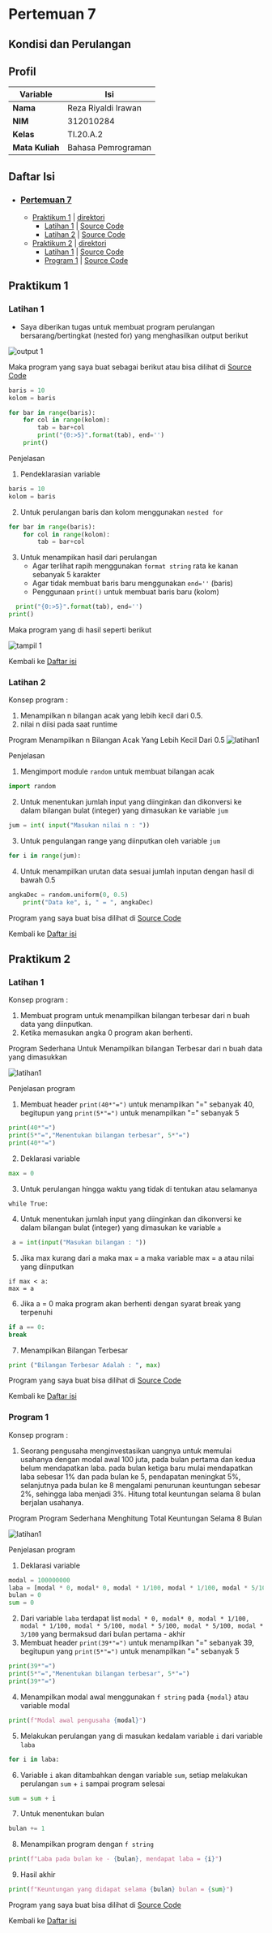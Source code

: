 # Pertemuan 7
## Kondisi dan Perulangan

## Profil
| Variable | Isi |
| -------- | --- |
| **Nama** | Reza Riyaldi Irawan |
| **NIM** | 312010284 |
| **Kelas** | TI.20.A.2 |
| **Mata Kuliah** | Bahasa Pemrograman |

## Daftar Isi
* ### [Pertemuan 7](https://github.com/RezaRiyaldi/Pertemuan7#pertemuan-7)
    * [Praktikum 1](https://github.com/RezaRiyaldi/Pertemuan7#praktikum-1) | [direktori](https://github.com/RezaRiyaldi/Pertemuan7/tree/master/Praktikum%201)
        - [Latihan 1](https://github.com/RezaRiyaldi/Pertemuan7#latihan-1) | [Source Code](https://github.com/RezaRiyaldi/Pertemuan7/blob/master/Praktikum%201/Latihan1.py)
        - [Latihan 2](https://github.com/RezaRiyaldi/Pertemuan7#latihan-2) | [Source Code](https://github.com/RezaRiyaldi/Pertemuan7/blob/master/Praktikum%201/Latihan2.py)
    * [Praktikum 2](https://github.com/RezaRiyaldi/Pertemuan7#praktikum-2) | [direktori](https://github.com/RezaRiyaldi/Pertemuan7/tree/master/Praktikum%202)
        - [Latihan 1](https://github.com/RezaRiyaldi/Pertemuan7#latihan-1-1) | [Source Code](https://github.com/RezaRiyaldi/Pertemuan7/blob/master/Praktikum%202/latihan1.py)
        - [Program 1](https://github.com/RezaRiyaldi/Pertemuan7#program-1) | [Source Code](https://github.com/RezaRiyaldi/Pertemuan7/blob/master/Praktikum%202/program1.py)

## Praktikum 1
### Latihan 1 
* Saya diberikan tugas untuk membuat program perulangan bersarang/bertingkat (nested for) yang menghasilkan output berikut

![output 1](https://github.com/RezaRiyaldi/Pertemuan7/blob/master/Praktikum%201/gambar/tugas%201.PNG)

Maka program yang saya buat sebagai berikut atau bisa dilihat di [Source Code](https://github.com/RezaRiyaldi/Pertemuan7/blob/master/Praktikum%201/Latihan1.py)

```python
baris = 10
kolom = baris

for bar in range(baris):
    for col in range(kolom):
        tab = bar+col
        print("{0:>5}".format(tab), end='')
    print()
```

Penjelasan

1. Pendeklarasian variable
```python
baris = 10
kolom = baris
```

2. Untuk perulangan baris dan kolom menggunakan `nested for`
```python
for bar in range(baris):
    for col in range(kolom):
        tab = bar+col        
```
3. Untuk menampikan hasil dari perulangan
     * Agar terlihat rapih menggunakan `format string` rata ke kanan sebanyak 5 karakter
     * Agar tidak membuat baris baru menggunakan `end=''` (baris)
     * Penggunaan `print()` untuk membuat baris baru (kolom)
```python
  print("{0:>5}".format(tab), end='')
print()    
```

Maka program yang di hasil seperti berikut

![tampil 1](https://github.com/RezaRiyaldi/Pertemuan7/blob/master/Praktikum%201/gambar/tampil%201.PNG)

Kembali ke [Daftar isi](https://github.com/RezaRiyaldi/Pertemuan7#daftar-isi)

### Latihan 2

Konsep program :
1. Menampilkan n bilangan acak yang lebih kecil dari 0.5.
2. nilai n diisi pada saat runtime

Program Menampilkan n Bilangan Acak Yang Lebih Kecil Dari 0.5
![latihan1](https://github.com/RezaRiyaldi/Pertemuan7/blob/master/Praktikum%202/gambar/latihan2.png)

Penjelasan

1. Mengimport module `random` untuk membuat bilangan acak
```python
import random
```

2. Untuk menentukan jumlah input yang diinginkan dan dikonversi ke dalam bilangan bulat (integer) yang dimasukan ke variable `jum`
```python
jum = int( input("Masukan nilai n : "))
```

3. Untuk pengulangan range yang diinputkan oleh variable `jum`
```python
for i in range(jum):
```

4. Untuk menampilkan urutan data sesuai jumlah inputan dengan hasil di bawah 0.5
```python
angkaDec = random.uniform(0, 0.5)
    print("Data ke", i, " = ", angkaDec)
```
Program yang saya buat bisa dilihat di [Source Code](https://github.com/RezaRiyaldi/Pertemuan7/blob/master/Praktikum%201/Latihan2.py)

Kembali ke [Daftar isi](https://github.com/RezaRiyaldi/Pertemuan7#daftar-isi)

## Praktikum 2

### Latihan 1
Konsep program : 
1. Membuat program untuk menampilkan bilangan terbesar dari n buah data yang diinputkan.
2. Ketika memasukan angka 0 program akan berhenti.

Program Sederhana Untuk Menampilkan bilangan Terbesar dari n buah data yang dimasukkan

![latihan1](https://github.com/RezaRiyaldi/Pertemuan7/blob/master/Praktikum%202/gambar/latihan1.png)

Penjelasan program

1. Membuat header `print(40*"=")` untuk menampilkan "=" sebanyak 40, begitupun yang `print(5*"=")` untuk menampilkan "=" sebanyak 5
```python
print(40*"=")
print(5*"=","Menentukan bilangan terbesar", 5*"=")
print(40*"=")
```
2. Deklarasi variable
```python
max = 0
```
3. Untuk perulangan hingga waktu yang tidak di tentukan atau selamanya
```pyhton
while True: 
```
4. Untuk menentukan jumlah input yang diinginkan dan dikonversi ke dalam bilangan bulat (integer) yang dimasukan ke variable `a`
```python
 a = int(input("Masukan bilangan : "))
```
5. Jika max kurang dari a maka max = a maka variable max = a atau nilai yang diinputkan
```pyhton
if max < a:
max = a
```
6. Jika a = 0 maka program akan berhenti dengan syarat break yang terpenuhi
```python
if a == 0: 
break 
```
7.  Menampilkan Bilangan Terbesar
```python
print ("Bilangan Terbesar Adalah : ", max) 
```
Program yang saya buat bisa dilihat di [Source Code](https://github.com/RezaRiyaldi/Pertemuan7/blob/master/Praktikum%202/latihan1.py)

Kembali ke [Daftar isi](https://github.com/RezaRiyaldi/Pertemuan7#daftar-isi)

### Program 1

Konsep program : 
1. Seorang pengusaha menginvestasikan uangnya untuk memulai usahanya dengan
modal awal 100 juta, pada bulan pertama dan kedua belum mendapatkan laba. pada
bulan ketiga baru mulai mendapatkan laba sebesar 1% dan pada bulan ke 5,
pendapatan meningkat 5%, selanjutnya pada bulan ke 8 mengalami penurunan
keuntungan sebesar 2%, sehingga laba menjadi 3%. Hitung total keuntungan selama 8
bulan berjalan usahanya.

Program Program Sederhana Menghitung Total Keuntungan Selama 8 Bulan

![latihan1](https://github.com/RezaRiyaldi/Pertemuan7/blob/master/Praktikum%202/gambar/program1.png)

Penjelasan program
1. Deklarasi variable
```python
modal = 100000000
laba = [modal * 0, modal* 0, modal * 1/100, modal * 1/100, modal * 5/100, modal * 5/100, modal * 5/100, modal * 3/100]
bulan = 0
sum = 0
```
2. Dari variable `laba` terdapat list `modal * 0, modal* 0, modal * 1/100, modal * 1/100, modal * 5/100, modal * 5/100, modal * 5/100, modal * 3/100` yang bermaksud dari bulan pertama - akhir
3. Membuat header `print(39*"=")` untuk menampilkan "=" sebanyak 39, begitupun yang `print(5*"=")` untuk menampilkan "=" sebanyak 5
```python
print(39*"=")
print(5*"=","Menentukan bilangan terbesar", 5*"=")
print(39*"=")
```
4. Menampilkan modal awal menggunakan `f string` pada `{modal}` atau variable modal
```python
print(f"Modal awal pengusaha {modal}")
```
5. Melakukan perulangan yang di masukan kedalam variable `i` dari variable `laba`
```python
for i in laba:
```
6. Variable `i` akan ditambahkan dengan variable `sum`, setiap melakukan perulangan `sum` + `i` sampai program selesai
```python
sum = sum + i
```
7. Untuk menentukan bulan
```python
bulan += 1
```
8. Menampilkan program dengan `f string`
```python
print(f"Laba pada bulan ke - {bulan}, mendapat laba = {i}")
```
9. Hasil akhir
```python
print(f"Keuntungan yang didapat selama {bulan} bulan = {sum}")
```
Program yang saya buat bisa dilihat di [Source Code](https://github.com/RezaRiyaldi/Pertemuan7/blob/master/Praktikum%202/program1.py)

Kembali ke [Daftar isi](https://github.com/RezaRiyaldi/Pertemuan7#daftar-isi)


